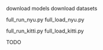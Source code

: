 
download models
download datasets

full_run_nyu.py
full_load_nyu.py

full_run_kitti.py
full_load_kitti.py

TODO
